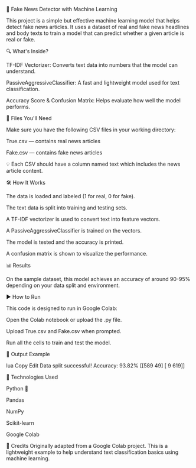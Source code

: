 📰 Fake News Detector with Machine Learning

This project is a simple but effective machine learning model that helps detect fake news articles. It uses a dataset of real and fake news headlines and body texts to train a model that can predict whether a given article is real or fake.

🔍 What's Inside?

TF-IDF Vectorizer: Converts text data into numbers that the model can understand.

PassiveAggressiveClassifier: A fast and lightweight model used for text classification.

Accuracy Score & Confusion Matrix: Helps evaluate how well the model performs.


📁 Files You'll Need

Make sure you have the following CSV files in your working directory:

True.csv — contains real news articles

Fake.csv — contains fake news articles


💡 Each CSV should have a column named text which includes the news article content.


🛠️ How It Works

The data is loaded and labeled (1 for real, 0 for fake).

The text data is split into training and testing sets.

A TF-IDF vectorizer is used to convert text into feature vectors.

A PassiveAggressiveClassifier is trained on the vectors.

The model is tested and the accuracy is printed.

A confusion matrix is shown to visualize the performance.


📊 Results

On the sample dataset, this model achieves an accuracy of around 90-95% depending on your data split and environment.


▶️ How to Run

This code is designed to run in Google Colab:

Open the Colab notebook or upload the .py file.

Upload True.csv and Fake.csv when prompted.

Run all the cells to train and test the model.


💬 Output Example

lua
Copy
Edit
Data split successful!
Accuracy: 93.82%
[[589   49]
 [  9 619]]


🧠 Technologies Used

Python 🐍

Pandas

NumPy

Scikit-learn

Google Colab


🙌 Credits
Originally adapted from a Google Colab project. This is a lightweight example to help understand text classification basics using machine learning.

